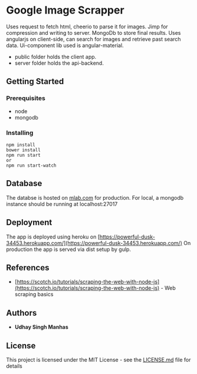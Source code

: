 # Google Image Scrapper

Uses request to fetch html, cheerio to parse it for images. Jimp for compression and writing to server. MongoDb to store final results.
Uses angularjs on client-side, can search for images and retrieve past search data. Ui-component lib used is angular-material.
* public folder holds the client app.
* server folder holds the api-backend.

## Getting Started

### Prerequisites

* node
* mongodb

### Installing

```
npm install
bower install
npm run start
or
npm run start-watch
```

## Database

The databse is hosted on [mlab.com](https://mlab.com) for production.
For local, a mongodb instance should be running at localhost:27017

## Deployment

The app is deployed using heroku on [https://powerful-dusk-34453.herokuapp.com/](https://powerful-dusk-34453.herokuapp.com/)
On production the app is served via dist setup by gulp.

## References

* [https://scotch.io/tutorials/scraping-the-web-with-node-js](https://scotch.io/tutorials/scraping-the-web-with-node-js) - Web scraping basics

## Authors

* **Udhay Singh Manhas** 

## License

This project is licensed under the MIT License - see the [LICENSE.md](LICENSE.md) file for details

